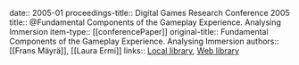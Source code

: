 date:: 2005-01
proceedings-title:: Digital Games Research Conference 2005
title:: @Fundamental Components of the Gameplay Experience. Analysing Immersion
item-type:: [[conferencePaper]]
original-title:: Fundamental Components of the Gameplay Experience. Analysing Immersion
authors:: [[Frans Mäyrä]], [[Laura Ermi]]
links:: [Local library](zotero://select/groups/2386895/items/DXPBYJAM), [Web library](https://www.zotero.org/groups/2386895/items/DXPBYJAM)
